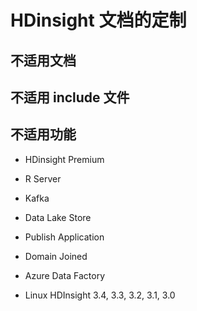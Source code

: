 # HDinsight 文档的定制

## 不适用文档

## 不适用 include 文件

## 不适用功能

* HDinsight Premium

* R Server

* Kafka

* Data Lake Store

* Publish Application

* Domain Joined

* Azure Data Factory

* Linux HDInsight 3.4, 3.3, 3.2, 3.1, 3.0